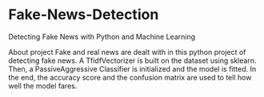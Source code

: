 # Fake-News-Detection
Detecting Fake News with Python and Machine Learning

About project
Fake and real news are dealt with in this python project of detecting fake news. A TfidfVectorizer is built on the dataset using sklearn. Then, a PassiveAggressive Classifier is initialized and the model is fitted. In the end, the accuracy score and the confusion matrix are used to tell how well the model fares.
